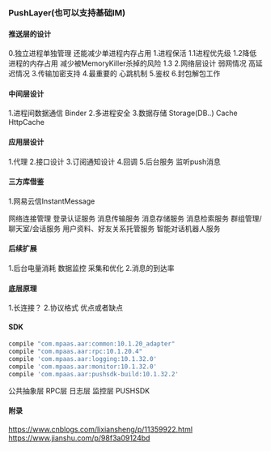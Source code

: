 ### PushLayer(也可以支持基础IM)

#### 推送层的设计

0.独立进程单独管理 还能减少单进程内存占用
1.进程保活
    1.1进程优先级
    1.2降低进程的内存占用 减少被MemoryKiller杀掉的风险
    1.3
2.网络层设计 弱网情况 高延迟情况
3.传输加密支持
4.最重要的 心跳机制
5.鉴权
6.封包解包工作


#### 中间层设计

1.进程间数据通信 Binder
2.多进程安全
3.数据存储 Storage(DB..) Cache HttpCache

#### 应用层设计

1.代理
2.接口设计
3.订阅通知设计
4.回调
5.后台服务 监听push消息


#### 三方库借鉴

1.网易云信InstantMessage

网络连接管理
登录认证服务
消息传输服务
消息存储服务
消息检索服务
群组管理/聊天室/会话服务
用户资料、好友关系托管服务
智能对话机器人服务

#### 后续扩展

1.后台电量消耗 数据监控 采集和优化
2.消息的到达率


#### 底层原理


1.长连接？
2.协议格式 优点或者缺点


#### SDK
```groovy
compile "com.mpaas.aar:common:10.1.20_adapter"
compile "com.mpaas.aar:rpc:10.1.20.4"
compile 'com.mpaas.aar:logging:10.1.32.0'
compile 'com.mpaas.aar:monitor:10.1.32.0'
compile 'com.mpaas.aar:pushsdk-build:10.1.32.2'
```

公共抽象层
RPC层
日志层
监控层
PUSHSDK



#### 附录

https://www.cnblogs.com/lixiansheng/p/11359922.html
https://www.jianshu.com/p/98f3a09124bd